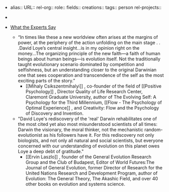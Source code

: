 - alias::
  URL::
  rel-org::
  role::
  fields::
  creations:: 
  tags:: person
  rel-projects::
  
-
- [What the Experts Say](https://www.davidloye.com/experts.html)
	- “In times like these a new worldview often arises at the margins of power, at the periphery of the action unfolding on the main stage . . .David Loye’s central insight...is in my opinion right on the money...The organizing principle of the new faith—a faith of human beings about human beings—is evolution itself. Not the traditionally taught evolutionary scenario dominated by competition and selfishness, but an understanding closer to the original Darwinian one that sees cooperation and transcendence of the self as the most exciting parts of the story.”
		- [[Mihaly Csikszentmihalyi]] , co-founder of the field of [[Positive Psychology]] , Director Quality of Life Research Center, Claremont Graduate University, author of The Evolving Self: A Psychology for the Third Millennium, [[Flow - The Psychology of Optimal Experience]] , and Creativity: Flow and the Psychology of Discovery and Invention.
	- "David Loye's rediscovery of the 'real' Darwin rehabilitates one of the most cited yet also most misunderstood scientists of all times: Darwin the visionary, the moral thinker, not the mechanistic random-evolutionist as his followers have it. For this rediscovery not only biologists, and not only all natural and social scientists, but everyone concerned with our understanding of evolution on this planet owes Loye a deep debt of gratitude."
		- [[Ervin Laszlo]] , founder of the General Evolution Research Group and the Club of Budapest, Editor of World Futures:The Journal of General Evolution, former Director of Research for the United Nations Research and Development Program, author of Evolution: The General Theory, The Akashic Field, and over 40 other books on evolution and systems science.
